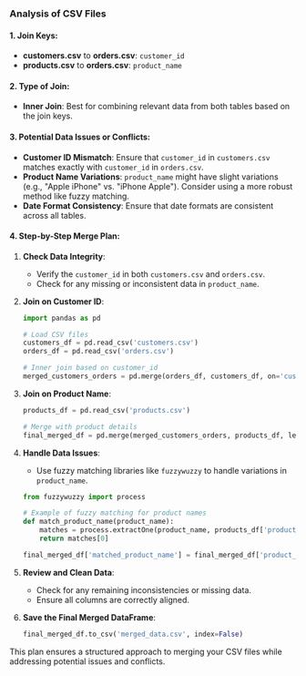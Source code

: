 ### Analysis of CSV Files

#### 1. Join Keys:
- **customers.csv** to **orders.csv**: `customer_id`
- **products.csv** to **orders.csv**: `product_name`

#### 2. Type of Join:
- **Inner Join**: Best for combining relevant data from both tables based on the join keys.

#### 3. Potential Data Issues or Conflicts:
- **Customer ID Mismatch**: Ensure that `customer_id` in `customers.csv` matches exactly with `customer_id` in `orders.csv`.
- **Product Name Variations**: `product_name` might have slight variations (e.g., "Apple iPhone" vs. "iPhone Apple"). Consider using a more robust method like fuzzy matching.
- **Date Format Consistency**: Ensure that date formats are consistent across all tables.

#### 4. Step-by-Step Merge Plan:

1. **Check Data Integrity**:
   - Verify the `customer_id` in both `customers.csv` and `orders.csv`.
   - Check for any missing or inconsistent data in `product_name`.

2. **Join on Customer ID**:
   ```python
   import pandas as pd

   # Load CSV files
   customers_df = pd.read_csv('customers.csv')
   orders_df = pd.read_csv('orders.csv')

   # Inner join based on customer_id
   merged_customers_orders = pd.merge(orders_df, customers_df, on='customer_id', how='inner')
   ```

3. **Join on Product Name**:
   ```python
   products_df = pd.read_csv('products.csv')

   # Merge with product details
   final_merged_df = pd.merge(merged_customers_orders, products_df, left_on='product_name', right_on='product_name', how='inner')
   ```

4. **Handle Data Issues**:
   - Use fuzzy matching libraries like `fuzzywuzzy` to handle variations in `product_name`.
   ```python
   from fuzzywuzzy import process

   # Example of fuzzy matching for product names
   def match_product_name(product_name):
       matches = process.extractOne(product_name, products_df['product_name'])
       return matches[0]

   final_merged_df['matched_product_name'] = final_merged_df['product_name'].apply(match_product_name)
   ```

5. **Review and Clean Data**:
   - Check for any remaining inconsistencies or missing data.
   - Ensure all columns are correctly aligned.

6. **Save the Final Merged DataFrame**:
   ```python
   final_merged_df.to_csv('merged_data.csv', index=False)
   ```

This plan ensures a structured approach to merging your CSV files while addressing potential issues and conflicts.